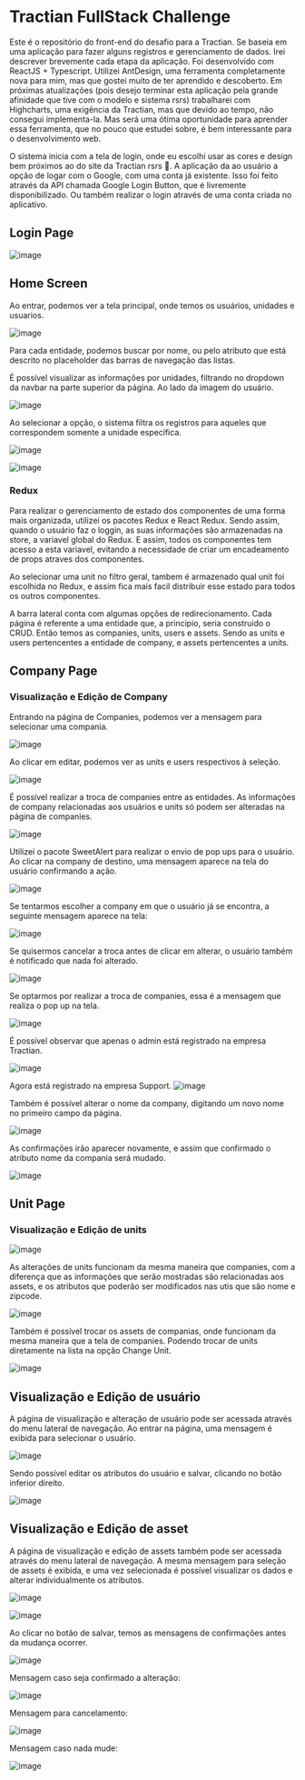# Tractian FullStack Challenge

Este é o repositório do front-end do desafio para a Tractian. Se baseia em uma aplicação para fazer alguns registros e gerenciamento de dados. Irei descrever brevemente 
cada etapa da aplicação.
Foi desenvolvido com ReactJS + Typescript. Utilizei AntDesign, uma ferramenta completamente nova para mim, mas que gostei muito de ter aprendido e descoberto. 
Em próximas atualizações (pois desejo terminar esta aplicação pela grande afinidade que tive com o modelo e sistema rsrs) trabalharei com Highcharts, uma exigência da 
Tractian, mas que devido ao tempo, não consegui implementa-la. Mas será uma ótima oportunidade para aprender essa ferramenta, que no pouco que estudei sobre, é bem 
interessante para o desenvolvimento web.

O sistema inicia com a tela de login, onde eu escolhi usar as cores e design bem próximos ao do site da Tractian rsrs 👀. A aplicação da ao usuário a opção de logar com 
o Google, com uma conta já existente. Isso foi feito através da API chamada Google Login Button, que é livremente disponibilizado. Ou também realizar o login através de
uma conta criada no aplicativo.

## Login Page

![image](https://user-images.githubusercontent.com/78494604/208218606-951ded88-ddd6-4790-9b2a-cbb648309104.png)

## Home Screen
Ao entrar, podemos ver a tela principal, onde temos os usuários, unidades e usuarios. 

![image](https://user-images.githubusercontent.com/78494604/208218610-5080ad00-883d-4d3a-804d-01914c87cf31.png)

Para cada entidade, podemos buscar por nome, ou pelo atributo que está descrito no placeholder das barras de navegação das listas.

É possível visualizar as informações por unidades, filtrando no dropdown da navbar
na parte superior da página. Ao lado da imagem do usuário.

![image](https://user-images.githubusercontent.com/78494604/208219383-7037ab8f-82f2-4eb2-a3ed-8e1b63f1d540.png)

Ao selecionar a opção, o sistema filtra os registros para aqueles que correspondem somente a unidade específica.

![image](https://user-images.githubusercontent.com/78494604/208219424-3e2a36b0-e982-49b8-b3c3-41b55e118991.png)

![image](https://user-images.githubusercontent.com/78494604/208219789-910e4154-9887-42f1-ada2-aba311252315.png)

### Redux
Para realizar o gerenciamento de estado dos componentes de uma forma mais organizada, utilizei os pacotes Redux e React Redux.
Sendo assim, quando o usuário faz o loggin, as suas informações são armazenadas na store, a variavel global do Redux.
E assim, todos os componentes tem acesso a esta variavel, evitando a necessidade de criar um encadeamento de props atraves dos componentes.

Ao selecionar uma unit no filtro geral, tambem é armazenado qual unit foi escolhida no Redux, e assim fica mais facil distribuir esse estado
para todos os outros componentes.

A barra lateral conta com algumas opções de redirecionamento. Cada página é referente a uma entidade que, a principio, seria construido o CRUD. Então temos as companies,
units, users e assets. Sendo as units e users pertencentes a entidade de company, e assets pertencentes a units.

## Company Page

### Visualização e Edição de Company

Entrando na página de Companies, podemos ver a mensagem para selecionar uma compania. 

![image](https://user-images.githubusercontent.com/78494604/208219955-950f2edb-8c64-4284-b272-3a477de26187.png)

Ao clicar em editar, podemos ver as units e users respectivos à seleção.

![image](https://user-images.githubusercontent.com/78494604/208219981-a4b1170f-2675-420b-8ff7-751cd9bbde55.png)

É possível realizar a troca de companies entre as entidades. As informações de company relacionadas aos usuários e units só podem ser alteradas na página de companies.

![image](https://user-images.githubusercontent.com/78494604/208538858-300c89d1-7bed-47d7-82e4-01ce174081ec.png)

Utilizei o pacote SweetAlert para realizar o envio de pop ups para o usuário. 
Ao clicar na company de destino, uma mensagem aparece na tela do usuário confirmando a ação.

![image](https://user-images.githubusercontent.com/78494604/208220092-11f7447c-bb53-459d-9911-0cdf0bdfbad5.png)

Se tentarmos escolher a company em que o usuário já se encontra, a seguinte mensagem aparece na tela:

![image](https://user-images.githubusercontent.com/78494604/208220212-af8eebe8-368c-4346-8417-82b789528998.png)

Se quisermos cancelar a troca antes de clicar em alterar, o usuário também é notificado que nada foi alterado.

![image](https://user-images.githubusercontent.com/78494604/208220291-e901c902-d8cf-4a8d-95d4-89688f0bad18.png)

Se optarmos por realizar a troca de companies, essa é a mensagem que realiza o pop up na tela.

![image](https://user-images.githubusercontent.com/78494604/208220319-0252eccc-cde5-4451-a896-a58182b07cae.png)

É possível observar que apenas o admin está registrado na empresa Tractian.

![image](https://user-images.githubusercontent.com/78494604/208220346-583e781c-7a4e-4703-bce8-f181f46dd24a.png)

Agora está registrado na empresa Support.
![image](https://user-images.githubusercontent.com/78494604/208220364-b7646384-cac4-4b88-a0bc-580a46e6d514.png)

Também é possível alterar o nome da company, digitando um novo nome no primeiro campo da página.

![image](https://user-images.githubusercontent.com/78494604/208539015-ea093c20-2ef7-4194-b4ab-cfc8261cce43.png)

As confirmações irão aparecer novamente, e assim que confirmado o atributo nome da compania será mudado.

![image](https://user-images.githubusercontent.com/78494604/208539175-b6c547a1-07d9-4f49-bc84-96eefc7f669a.png)

## Unit Page

### Visualização e Edição de units
![image](https://user-images.githubusercontent.com/78494604/208539273-667b4ef6-7b72-4dd9-a699-24e4d5ca254d.png)

As alterações de units funcionam da mesma maneira que companies, com a diferença que as informações que serão mostradas são relacionadas aos assets, e os atributos que poderão ser modificados nas utis que são nome e zipcode.

![image](https://user-images.githubusercontent.com/78494604/208545289-89419d2a-95cf-4510-a0d8-06c9d2f97f26.png)

Também é possível trocar os assets de companias, onde funcionam da mesma maneira que a tela de companies. Podendo trocar de units diretamente na lista na opção Change Unit.

![image](https://user-images.githubusercontent.com/78494604/208545344-51a35360-fddd-4b19-8c52-7989ccfdd8b3.png)

## Visualização e Edição de usuário

A página de visualização e alteração de usuário pode ser acessada através do menu lateral de navegação.
Ao entrar na página, uma mensagem é exibida para selecionar o usuário.

![image](https://user-images.githubusercontent.com/78494604/208545857-514cc606-a202-4237-9c02-73222c648177.png)

Sendo possível editar os atributos do usuário e salvar, clicando no botão inferior direito.

![image](https://user-images.githubusercontent.com/78494604/208545902-bab5b6ed-2bd3-4ef5-a769-212f61ea784e.png)

## Visualização e Edição de asset

A página de visualização e edição de assets também pode ser acessada através do menu lateral de navegação. A mesma mensagem para seleção de assets é exibida, e uma vez selecionada é possível visualizar os dados e alterar individualmente os atributos.

![image](https://user-images.githubusercontent.com/78494604/208546012-8af0a9f7-b785-433e-b597-ab458a1f4fca.png)

![image](https://user-images.githubusercontent.com/78494604/208546165-f70ca363-9f88-4aef-a52c-d1832bb20cda.png)

Ao clicar no botão de salvar, temos as mensagens de confirmações antes da mudança ocorrer.

![image](https://user-images.githubusercontent.com/78494604/208546257-fb73c040-cb37-4a18-9fe0-f6cc70ad61ba.png)

Mensagem caso seja confirmado a alteração:

![image](https://user-images.githubusercontent.com/78494604/208546337-5d27e152-b19f-4818-812d-f2d6bfcd394b.png)

Mensagem para cancelamento:

![image](https://user-images.githubusercontent.com/78494604/208546373-24c24b8d-7137-49fa-8f19-a82c236edaea.png)

Mensagem caso nada mude:

![image](https://user-images.githubusercontent.com/78494604/208546441-33c8c386-ce93-4fb3-ba27-e663f798871a.png)








